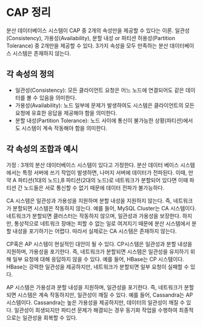 # CAP 정리
분산 데이터베이스 시스템이 CAP 중 2개의 속성만을 제공할 수 있다는 이론.
일관성(Consistency), 가용성(Availability), 분할 내성 or 파티션 허용성(Partition Tolerance) 중 2개만을 제공할 수 있다. 3가지 속성을 모두 만족하는 분산 데이터베이스 시스템은 존재하지 않는다.

## 각 속성의 정의
- 일관성(Consistency): 모든 클라이언트 요청은 어느 노드에 연결되어도 같은 데이터를 볼 수 있음을 의미한다.
- 가용성(Availability): 노드 일부에 문제가 발생하여도 시스템은 클라이언트의 모든 요청에 유효한 응답을 제공해야 함을 의미한다.
- 분할 내성(Partition Tolerance): 노드 사이에 통신이 불가능한 상황(파티션)에서도 시스템이 계속 작동해야 함을 의미한다.

## 각 속성의 조합과 예시
가정 : 3개의 분산 데이터베이스 시스템이 있다고 가정한다.
분산 데이터 베이스 시스템에서는 특정 서버에 쓰기 작업이 발생하면, 나머지 서버에 데이터가 전파된다.
이때, 만약 A 파티션(1대의 노드),B 파티션(2대의 노드)로 네트워크가 분할되어 있다면 이때 파티션 간 노드들은 서로 통신할 수 없기 때문에 데이터 전파가 불가능하다.

CA 시스템은 일관성과 가용성을 지원하며 분할 내성을 지원하지 않는다. 즉, 네트워크가 분할되면 시스템은 작동하지 않는다. 예를 들어, MySQL Cluster는 CA 시스템이다. 네트워크가 분할되면 클러스터는 작동하지 않으며, 일관성과 가용성을 보장한다. 하지만, 통상적으로 네트워크 장애는 피할 수 없는 일로 여겨지기 때문에 분산 시스템에서 분할 내성을 포기하기는 어렵다. 따라서 실제로는 CA 시스템은 존재하지 않는다.

CP혹은 AP 시스템이 현실적인 대안이 될 수 있다.
CP시스템은 일관성과 분할 내성을 지원하며, 가용성을 포기한다. 즉, 네트워크가 분할되면 시스템은 일관성을 유지하기 위해 일부 요청에 대해 응답하지 않을 수 있다. 예를 들어, HBase는 CP 시스템이다. HBase는 강력한 일관성을 제공하지만, 네트워크가 분할되면 일부 요청이 실패할 수 있다.

AP 시스템은 가용성과 분할 내성을 지원하며, 일관성을 포기한다. 즉, 네트워크가 분할되면 시스템은 계속 작동하지만, 일관성이 깨질 수 있다. 예를 들어, Cassandra는 AP 시스템이다. Cassandra는 높은 가용성을 제공하지만, 데이터의 일관성이 깨질 수 있다. 일관성이 희생되지만 파티션 문제가 해결되는 경우 동기화 작업을 수행하여 최종적으로는 일관성을 회복할 수 있다.